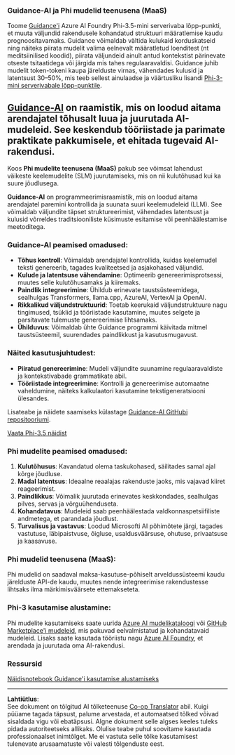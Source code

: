 <!--
CO_OP_TRANSLATOR_METADATA:
{
  "original_hash": "bd049872f37c3079c87d4fe17109cea0",
  "translation_date": "2025-10-11T12:15:03+00:00",
  "source_file": "md/01.Introduction/01/01.Guidance.md",
  "language_code": "et"
}
-->
### Guidance-AI ja Phi mudelid teenusena (MaaS)
Toome [Guidance'i](https://github.com/guidance-ai/guidance) Azure AI Foundry Phi-3.5-mini serverivaba lõpp-punkti, et muuta väljundid rakendusele kohandatud struktuuri määratlemise kaudu prognoositavamaks. Guidance võimaldab vältida kulukaid korduskatseid ning näiteks piirata mudelit valima eelnevalt määratletud loenditest (nt meditsiinilised koodid), piirata väljundeid ainult antud kontekstist pärinevate otseste tsitaatidega või järgida mis tahes regulaaravaldisi. Guidance juhib mudelit token-tokeni kaupa järelduste virnas, vähendades kulusid ja latentsust 30–50%, mis teeb sellest ainulaadse ja väärtusliku lisandi [Phi-3-mini serverivabale lõpp-punktile](https://aka.ms/try-phi3.5mini).

## [**Guidance-AI**](https://github.com/guidance-ai/guidance) on raamistik, mis on loodud aitama arendajatel tõhusalt luua ja juurutada AI-mudeleid. See keskendub tööriistade ja parimate praktikate pakkumisele, et ehitada tugevaid AI-rakendusi.

Koos **Phi mudelite teenusena (MaaS)** pakub see võimsat lahendust väikeste keelemudelite (SLM) juurutamiseks, mis on nii kulutõhusad kui ka suure jõudlusega.

**Guidance-AI** on programmeerimisraamistik, mis on loodud aitama arendajatel paremini kontrollida ja suunata suuri keelemudeleid (LLM). See võimaldab väljundite täpset struktureerimist, vähendades latentsust ja kulusid võrreldes traditsiooniliste küsimuste esitamise või peenhäälestamise meetoditega.

### Guidance-AI peamised omadused:
- **Tõhus kontroll**: Võimaldab arendajatel kontrollida, kuidas keelemudel teksti genereerib, tagades kvaliteetsed ja asjakohased väljundid.
- **Kulude ja latentsuse vähendamine**: Optimeerib genereerimisprotsessi, muutes selle kulutõhusamaks ja kiiremaks.
- **Paindlik integreerimine**: Ühildub erinevate taustsüsteemidega, sealhulgas Transformers, llama.cpp, AzureAI, VertexAI ja OpenAI.
- **Rikkalikud väljundstruktuurid**: Toetab keerukaid väljundstruktuure nagu tingimused, tsüklid ja tööriistade kasutamine, muutes selgete ja parsitavate tulemuste genereerimise lihtsamaks.
- **Ühilduvus**: Võimaldab ühte Guidance programmi käivitada mitmel taustsüsteemil, suurendades paindlikkust ja kasutusmugavust.

### Näited kasutusjuhtudest:
- **Piiratud genereerimine**: Mudeli väljundite suunamine regulaaravaldiste ja kontekstivabade grammatikate abil.
- **Tööriistade integreerimine**: Kontrolli ja genereerimise automaatne vaheldumine, näiteks kalkulaatori kasutamine tekstigeneratsiooni ülesandes.

Lisateabe ja näidete saamiseks külastage [Guidance-AI GitHubi repositooriumi](https://github.com/guidance-ai/guidance).

[Vaata Phi-3.5 näidist](../../../../../code/01.Introduce/guidance.ipynb)

### Phi mudelite peamised omadused:
1. **Kulutõhusus**: Kavandatud olema taskukohased, säilitades samal ajal kõrge jõudluse.
2. **Madal latentsus**: Ideaalne reaalajas rakenduste jaoks, mis vajavad kiiret reageerimist.
3. **Paindlikkus**: Võimalik juurutada erinevates keskkondades, sealhulgas pilves, servas ja võrguühenduseta.
4. **Kohandatavus**: Mudeleid saab peenhäälestada valdkonnaspetsiifiliste andmetega, et parandada jõudlust.
5. **Turvalisus ja vastavus**: Loodud Microsofti AI põhimõtete järgi, tagades vastutuse, läbipaistvuse, õigluse, usaldusväärsuse, ohutuse, privaatsuse ja kaasavuse.

### Phi mudelid teenusena (MaaS):
Phi mudelid on saadaval maksa-kasutuse-põhiselt arveldussüsteemi kaudu järelduste API-de kaudu, muutes nende integreerimise rakendustesse lihtsaks ilma märkimisväärsete ettemakseteta.

### Phi-3 kasutamise alustamine:
Phi mudelite kasutamiseks saate uurida [Azure AI mudelikataloogi](https://ai.azure.com/explore/models) või [GitHub Marketplace'i mudeleid](https://github.com/marketplace/models), mis pakuvad eelvalmistatud ja kohandatavaid mudeleid. Lisaks saate kasutada tööriistu nagu [Azure AI Foundry](https://ai.azure.com), et arendada ja juurutada oma AI-rakendusi.

### Ressursid
[Näidisnotebook Guidance'i kasutamise alustamiseks](../../../../../code/01.Introduce/guidance.ipynb)

---

**Lahtiütlus**:  
See dokument on tõlgitud AI tõlketeenuse [Co-op Translator](https://github.com/Azure/co-op-translator) abil. Kuigi püüame tagada täpsust, palume arvestada, et automaatsed tõlked võivad sisaldada vigu või ebatäpsusi. Algne dokument selle algses keeles tuleks pidada autoriteetseks allikaks. Olulise teabe puhul soovitame kasutada professionaalset inimtõlget. Me ei vastuta selle tõlke kasutamisest tulenevate arusaamatuste või valesti tõlgenduste eest.
